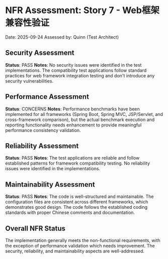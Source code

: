 # NFR Assessment: Story 7 - Web框架兼容性验证

Date: 2025-09-24
Assessed by: Quinn (Test Architect)

## Security Assessment

**Status**: PASS
**Notes**: No security issues were identified in the test implementations. The compatibility test applications follow standard practices for web framework integration testing and don't introduce any security vulnerabilities.

## Performance Assessment

**Status**: CONCERNS
**Notes**: Performance benchmarks have been implemented for all frameworks (Spring Boot, Spring MVC, JSP/Servlet, and cross-framework comparison), but the actual benchmark execution and reporting functionality needs enhancement to provide meaningful performance consistency validation.

## Reliability Assessment

**Status**: PASS
**Notes**: The test applications are reliable and follow established patterns for framework compatibility testing. No reliability issues were identified in the implementations.

## Maintainability Assessment

**Status**: PASS
**Notes**: The code is well-structured and maintainable. The configuration files are consistent across different frameworks, which demonstrates good design. The code follows the established coding standards with proper Chinese comments and documentation.

## Overall NFR Status

The implementation generally meets the non-functional requirements, with the exception of performance validation which needs improvement. The security, reliability, and maintainability aspects are well-addressed.
